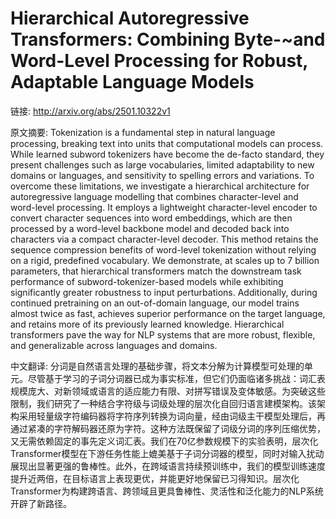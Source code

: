 # Hierarchical Autoregressive Transformers: Combining Byte-~and Word-Level Processing for Robust, Adaptable Language Models

链接: http://arxiv.org/abs/2501.10322v1

原文摘要:
Tokenization is a fundamental step in natural language processing, breaking
text into units that computational models can process. While learned subword
tokenizers have become the de-facto standard, they present challenges such as
large vocabularies, limited adaptability to new domains or languages, and
sensitivity to spelling errors and variations. To overcome these limitations,
we investigate a hierarchical architecture for autoregressive language
modelling that combines character-level and word-level processing. It employs a
lightweight character-level encoder to convert character sequences into word
embeddings, which are then processed by a word-level backbone model and decoded
back into characters via a compact character-level decoder. This method retains
the sequence compression benefits of word-level tokenization without relying on
a rigid, predefined vocabulary. We demonstrate, at scales up to 7 billion
parameters, that hierarchical transformers match the downstream task
performance of subword-tokenizer-based models while exhibiting significantly
greater robustness to input perturbations. Additionally, during continued
pretraining on an out-of-domain language, our model trains almost twice as
fast, achieves superior performance on the target language, and retains more of
its previously learned knowledge. Hierarchical transformers pave the way for
NLP systems that are more robust, flexible, and generalizable across languages
and domains.

中文翻译:
分词是自然语言处理的基础步骤，将文本分解为计算模型可处理的单元。尽管基于学习的子词分词器已成为事实标准，但它们仍面临诸多挑战：词汇表规模庞大、对新领域或语言的适应能力有限、对拼写错误及变体敏感。为突破这些限制，我们研究了一种结合字符级与词级处理的层次化自回归语言建模架构。该架构采用轻量级字符编码器将字符序列转换为词向量，经由词级主干模型处理后，再通过紧凑的字符解码器还原为字符。这种方法既保留了词级分词的序列压缩优势，又无需依赖固定的事先定义词汇表。我们在70亿参数规模下的实验表明，层次化Transformer模型在下游任务性能上媲美基于子词分词器的模型，同时对输入扰动展现出显著更强的鲁棒性。此外，在跨域语言持续预训练中，我们的模型训练速度提升近两倍，在目标语言上表现更优，并能更好地保留已习得知识。层次化Transformer为构建跨语言、跨领域且更具鲁棒性、灵活性和泛化能力的NLP系统开辟了新路径。
